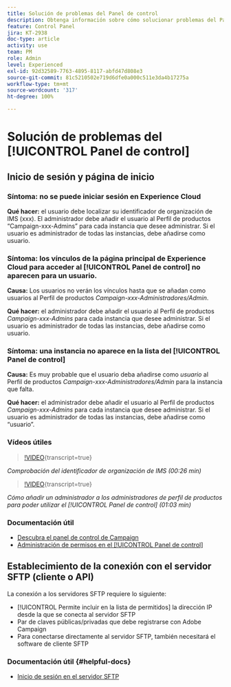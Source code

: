 ```yaml
---
title: Solución de problemas del Panel de control
description: Obtenga información sobre cómo solucionar problemas del Panel de control.
feature: Control Panel
jira: KT-2938
doc-type: article
activity: use
team: PM
role: Admin
level: Experienced
exl-id: 92d32589-7763-4895-8117-abfd47d808e3
source-git-commit: 81c5210502e719d6dfe0a000c511e3da4b17275a
workflow-type: tm+mt
source-wordcount: '317'
ht-degree: 100%

---
```


# Solución de problemas del [!UICONTROL Panel de control]

## Inicio de sesión y página de inicio

### Síntoma: no se puede iniciar sesión en Experience Cloud

**Qué hacer:**
el usuario debe localizar su identificador de organización de IMS (xxx). El administrador debe añadir el usuario al Perfil de productos “Campaign-xxx-Admins” para cada instancia que desee administrar. Si el usuario es administrador de todas las instancias, debe añadirse como usuario.

### Síntoma: los vínculos de la página principal de Experience Cloud para acceder al [!UICONTROL Panel de control] no aparecen para un usuario.

**Causa:**
Los usuarios no verán los vínculos hasta que se añadan como usuarios al Perfil de productos _Campaign-xxx-Administradores/Admin_.

**Qué hacer:**
el administrador debe añadir el usuario al Perfil de productos _Campaign-xxx-Admins_ para cada instancia que desee administrar. Si el usuario es administrador de todas las instancias, debe añadirse como usuario.

### Síntoma: una instancia no aparece en la lista del [!UICONTROL Panel de control]

**Causa:**
Es muy probable que el usuario deba añadirse como *usuario* al Perfil de productos _Campaign-xxx-Administradores/Admin_ para la instancia que falta.

**Qué hacer:**
el administrador debe añadir el usuario al Perfil de productos _Campaign-xxx-Admins_ para cada instancia que desee administrar. Si el usuario es administrador de todas las instancias, debe añadirse como “usuario”.

### Vídeos útiles

>[!VIDEO](https://video.tv.adobe.com/v/34929?learn=on&captions=spa){transcript=true}

*Comprobación del identificador de organización de IMS (00:26 min)*

>[!VIDEO](https://video.tv.adobe.com/v/34797?learn=on&captions=spa){transcript=true}

*Cómo añadir un administrador a los administradores de perfil de productos para poder utilizar el [!UICONTROL Panel de control] (01:03 min)*

### Documentación útil

* [Descubra el panel de control de Campaign](https://experienceleague.adobe.com/docs/control-panel/using/control-panel-home.html?lang=es)
* [Administración de permisos en el [!UICONTROL Panel de control]](https://experienceleague.adobe.com/docs/control-panel/using/control-panel-home.html?lang=es)

## Establecimiento de la conexión con el servidor SFTP (cliente o API)

La conexión a los servidores SFTP requiere lo siguiente:

* [!UICONTROL Permite incluir en la lista de permitidos] la dirección IP desde la que se conecta al servidor SFTP
* Par de claves públicas/privadas que debe registrarse con Adobe Campaign
* Para conectarse directamente al servidor SFTP, también necesitará el software de cliente SFTP

### Documentación útil {#helpful-docs}

* [Inicio de sesión en el servidor SFTP](https://experienceleague.adobe.com/docs/control-panel/using/control-panel-home.html?lang=es)
